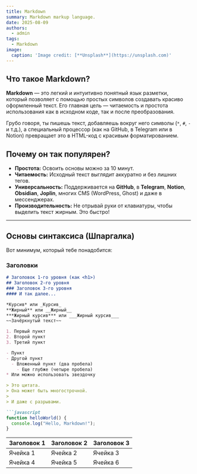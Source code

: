 ```yaml
---
title: Markdown
summary: Markdown markup language.
date: 2025-08-09
authors:
  - admin
tags:
  - Markdown
image:
  caption: 'Image credit: [**Unsplash**](https://unsplash.com)'
---
```


## Что такое Markdown?

**Markdown** — это легкий и интуитивно понятный язык разметки, который позволяет с помощью простых символов создавать красиво оформленный текст. Его главная цель — читаемость и простота использования как в исходном коде, так и после преобразования.

Грубо говоря, ты пишешь текст, добавляешь вокруг него символы (`*`, `#`, `-` и т.д.), а специальный процессор (как на GitHub, в Telegram или в Notion) превращает это в HTML-код с красивым форматированием.

## Почему он так популярен?

*   **Простота:** Освоить основы можно за 10 минут.
*   **Читаемость:** Исходный текст выглядит аккуратно и без лишних тегов.
*   **Универсальность:** Поддерживается на **GitHub**, в **Telegram**, **Notion**, **Obsidian**, **Joplin**, многих CMS (WordPress, Ghost) и даже в мессенджерах.
*   **Производительность:** Не отрывай руки от клавиатуры, чтобы выделить текст жирным. Это быстро!

---

## Основы синтаксиса (Шпаргалка)

Вот минимум, который тебе понадобится:

###  Заголовки

```markdown
# Заголовок 1-го уровня (как <h1>)
## Заголовок 2-го уровня
### Заголовок 3-го уровня
#### И так далее...

*Курсив* или _Курсив_
**Жирный** или __Жирный__
***Жирный курсив*** или ___Жирный курсив___
~~Зачёркнутый текст~~

1. Первый пункт
2. Второй пункт
3. Третий пункт

- Пункт
- Другой пункт
  - Вложенный пункт (два пробела)
    - Еще глубже (четыре пробела)
* Или можно использовать звездочку

> Это цитата.
> Она может быть многострочной.
>
> И даже с разрывами.

```javascript
function helloWorld() {
  console.log("Hello, Markdown!");
}
```
| Заголовок 1 | Заголовок 2 | Заголовок 3 |
|-------------|-------------|-------------|
| Ячейка 1    | Ячейка 2    | Ячейка 3    |
| Ячейка 4    | Ячейка 5    | Ячейка 6    |
